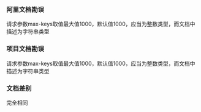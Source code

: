 ### 阿里文档勘误

请求参数max-keys取值最大值1000，默认值1000，应当为整数类型，而文档中描述为字符串类型

### 项目文档勘误

请求参数max-keys取值最大值1000，默认值1000，应当为整数类型，而文档中描述为字符串类型

### 文档差别

完全相同